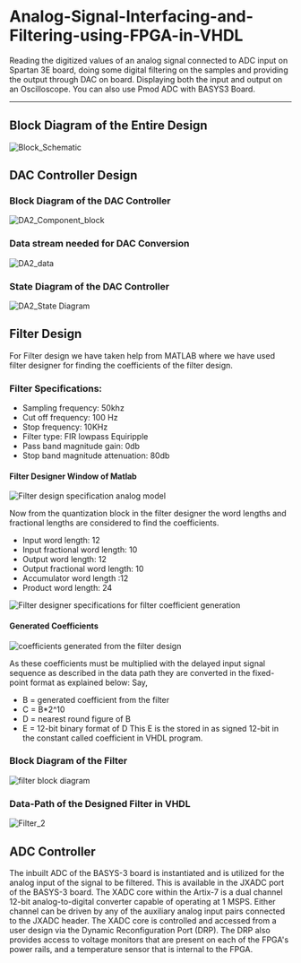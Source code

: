 # Analog-Signal-Interfacing-and-Filtering-using-FPGA-in-VHDL
Reading the digitized values of an analog signal connected to ADC input on Spartan 3E board, doing some digital filtering on the samples and providing the output through DAC on board. Displaying both the input and output on an Oscilloscope. You can also use Pmod ADC with BASYS3 Board.


--------------------------------------
## Block Diagram of the Entire Design
![Block_Schematic](https://user-images.githubusercontent.com/47363228/167665816-a53d3f17-6cf4-4c12-add6-043ee9e49a36.png)

## DAC Controller Design

### Block Diagram of the DAC Controller
![DA2_Component_block](https://user-images.githubusercontent.com/47363228/167687300-52f6f06f-aeb4-4eb3-8cc7-eb6e3ebcb082.JPG)

### Data stream needed for DAC Conversion
![DA2_data](https://user-images.githubusercontent.com/47363228/167687413-66dc8b44-8bfa-433d-90c9-ad8ce6dfa9f3.JPG)

### State Diagram of the DAC Controller
![DA2_State Diagram](https://user-images.githubusercontent.com/47363228/167687670-f5ef661c-2a91-421f-b8b4-e90e38fa3766.JPG)

## Filter Design
For Filter design we have taken help from MATLAB where we have used filter designer for finding the coefficients of the filter design.

### Filter Specifications:
- Sampling frequency: 50khz
- Cut off frequency: 100 Hz
- Stop frequency: 10KHz
- Filter type: FIR lowpass Equiripple
- Pass band magnitude gain: 0db
- Stop band magnitude attenuation: 80db

#### Filter Designer Window of Matlab
![Filter design specification analog model](https://user-images.githubusercontent.com/47363228/169640560-51be31e9-a256-4b4f-902d-9883506f3dec.PNG)


Now from the quantization block in the filter designer the word lengths and fractional lengths are considered to find the coefficients. 
- Input word length: 12
- Input fractional word length: 10
- Output word length:  12
- Output fractional word length: 10
- Accumulator word length :12
- Product word length: 24

![Filter designer specifications  for filter coefficient generation](https://user-images.githubusercontent.com/47363228/169640571-d1db266c-e680-459f-99b3-353201af1682.PNG)


#### Generated Coefficients
![coefficients generated from the filter design](https://user-images.githubusercontent.com/47363228/169640589-1d3eb9c8-3282-43b8-9bc3-a4ad91cb1dd8.PNG)


As these coefficients must be multiplied with the delayed input signal sequence as described in the data path they are converted in the fixed-point format as explained below:
Say, 
- B = generated coefficient from the filter
- C = B*2^10 
- D = nearest round figure of B
- E = 12-bit binary format of D 
This E is the stored in as signed 12-bit in the constant called coefficient in VHDL program.  

### Block Diagram of the Filter
![filter block diagram](https://user-images.githubusercontent.com/47363228/169640598-ea9c34b3-9bd0-4cd8-9888-18f3ce234e1e.PNG)


### Data-Path of the Designed Filter in VHDL
![Filter_2](https://user-images.githubusercontent.com/47363228/169640616-cc78396d-17b4-4a38-8110-0dff50919e83.jpg)


## ADC Controller
The inbuilt ADC of the BASYS-3 board is instantiated and is utilized for the analog input of the signal to be filtered. This is available in the JXADC port of the BASYS-3 board.
The XADC core within the Artix-7 is a dual channel 12-bit analog-to-digital converter capable of operating at 1 MSPS. Either channel can be driven by any of the auxiliary analog input pairs connected to the JXADC header. The XADC core is controlled and accessed from a user design via the Dynamic Reconfiguration Port (DRP). The DRP also provides access to voltage monitors that are present on each of the FPGA's power rails, and a temperature sensor that is internal to the FPGA.

